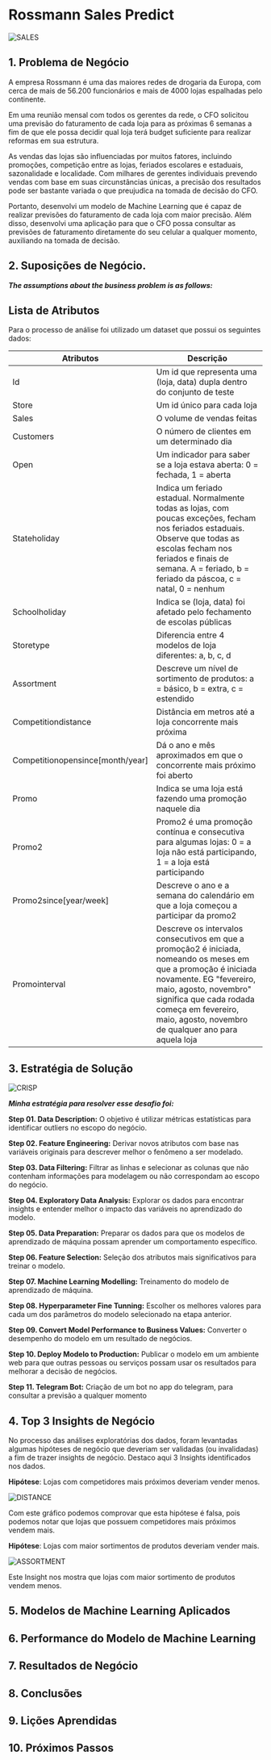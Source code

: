 # Rossmann Sales Predict



![SALES](/sales_analysis.jpg)
## 1. Problema de Negócio

<p> A empresa Rossmann é uma das maiores redes de drogaria da Europa, com cerca de mais de 56.200 funcionários e mais de 4000 lojas espalhadas pelo continente.</p>

<p> Em uma reunião mensal com todos os gerentes da rede, o CFO solicitou uma previsão do faturamento de cada loja para as próximas 6 semanas a fim de que ele possa decidir qual loja terá budget suficiente para realizar reformas em sua estrutura. </p>

<p> As vendas das lojas são influenciadas por muitos fatores, incluindo promoções, competição entre as lojas, feriados escolares e estaduais, sazonalidade e localidade. Com milhares de gerentes individuais prevendo vendas com base em suas circunstâncias únicas, a precisão dos resultados pode ser bastante variada o que preujudica na tomada de decisão do CFO. </p>

<p> Portanto, desenvolvi um modelo de Machine Learning que é capaz de realizar previsões do faturamento de cada loja com maior precisão. Além disso, desenvolvi uma aplicação para que o CFO possa consultar as previsões de faturamento diretamente do seu celular a qualquer momento, auxiliando na tomada de decisão. </p>

## 2. Suposições de Negócio.

***The assumptions about the business problem is as follows:*** 

## Lista de Atributos

Para o processo de análise foi utilizado um dataset que possui os seguintes dados:

| Atributos  |  Descrição |
| ------------------- | ------------------- |
|  Id |  Um id que representa uma (loja, data) dupla dentro do conjunto de teste |
|  Store |  Um id único para cada loja |
|  Sales |  O volume de vendas feitas |
|  Customers |  O número de clientes em um determinado dia |
|  Open |  Um indicador para saber se a loja estava aberta: 0 = fechada, 1 = aberta |
|  Stateholiday |  Indica um feriado estadual. Normalmente todas as lojas, com poucas exceções, fecham nos feriados estaduais. Observe que todas as escolas fecham nos feriados e finais de semana. A = feriado, b = feriado da páscoa, c = natal, 0 = nenhum |
|  Schoolholiday |  Indica se (loja, data) foi afetado pelo fechamento de escolas públicas |
|  Storetype |  	Diferencia entre 4 modelos de loja diferentes: a, b, c, d |
|  Assortment |  Descreve um nível de sortimento de produtos: a = básico, b = extra, c = estendido |
|  Competitiondistance |  Distância em metros até a loja concorrente mais próxima |
|  Competitionopensince[month/year] |  Dá o ano e mês aproximados em que o concorrente mais próximo foi aberto |
|  Promo |  Indica se uma loja está fazendo uma promoção naquele dia |
|  Promo2 |  Promo2 é uma promoção contínua e consecutiva para algumas lojas: 0 = a loja não está participando, 1 = a loja está participando |
|  Promo2since[year/week] |  Descreve o ano e a semana do calendário em que a loja começou a participar da promo2 |
|  Promointerval |  Descreve os intervalos consecutivos em que a promoção2 é iniciada, nomeando os meses em que a promoção é iniciada novamente. EG "fevereiro, maio, agosto, novembro" significa que cada rodada começa em fevereiro, maio, agosto, novembro de qualquer ano para aquela loja |


## 3. Estratégia de Solução

![CRISP](/crisp_metodo.png)

***Minha estratégia para resolver esse desafio foi:***

**Step 01. Data Description:**  O objetivo é utilizar métricas estatísticas para identificar outliers no escopo do negócio.

**Step 02. Feature Engineering:** Derivar novos atributos com base nas variáveis originais para descrever melhor o fenômeno a ser modelado.

**Step 03. Data Filtering:** Filtrar as linhas e selecionar as colunas que não contenham informações para modelagem ou não correspondam ao escopo do negócio.

**Step 04. Exploratory Data Analysis:** Explorar os dados para encontrar insights e entender melhor o impacto das variáveis no aprendizado do modelo.

**Step 05. Data Preparation:** Preparar os dados para que os modelos de aprendizado de máquina possam aprender um comportamento específico.

**Step 06. Feature Selection:** Seleção dos atributos mais significativos para treinar o modelo.

**Step 07. Machine Learning Modelling:** Treinamento do modelo de aprendizado de máquina.

**Step 08. Hyperparameter Fine Tunning:** Escolher os melhores valores para cada um dos parâmetros do modelo selecionado na etapa anterior.

**Step 09. Convert Model Performance to Business Values:** Converter o desempenho do modelo em um resultado de negócios.

**Step 10. Deploy Modelo to Production:** Publicar o modelo em um ambiente web para que outras pessoas ou serviços possam usar os resultados para melhorar a decisão de negócios.

**Step 11. Telegram Bot:** Criação de um bot no app do telegram, para consultar a previsão a qualquer momento

## 4. Top 3 Insights de Negócio
No processo das análises exploratórias dos dados, foram levantadas algumas hipóteses de negócio que deveriam ser validadas (ou invalidadas) a fim de trazer insights de negócio. Destaco aqui 3 Insights identificados nos dados.

**Hipótese**: Lojas com competidores mais próximos deveriam vender menos.

![DISTANCE](/in_distance.png)

Com este gráfico podemos comprovar que esta hipótese é falsa, pois podemos notar que lojas que possuem competidores mais próximos vendem mais.


**Hipótese**: Lojas com maior sortimentos de produtos deveriam vender mais.

![ASSORTMENT](/in_assortment.png)

Este Insight nos mostra que lojas com maior sortimento de produtos vendem menos.

## 5. Modelos de Machine Learning Aplicados


## 6. Performance do Modelo de Machine Learning

## 7. Resultados de Negócio

## 8. Conclusões


## 9. Lições Aprendidas


## 10. Próximos Passos


